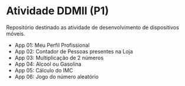 # Atividade DDMII (P1)

Repositório destinado as atividade de desenvolvimento de dispositivos móveis.

- App 01: Meu Perfil Profissional
- App 02: Contador de Pessoas presentes na Loja
- App 03: Multiplicação de 2 números
- App 04: Alcool ou Gasolina
- App 05: Cálculo do IMC
- App 06: Jogo do número aleatório

